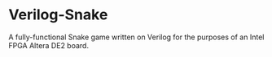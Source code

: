 # Verilog-Snake
A fully-functional Snake game written on Verilog for the purposes of an Intel FPGA Altera DE2 board.
